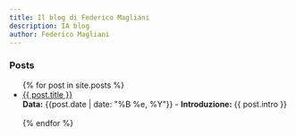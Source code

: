 ```yaml
---
title: Il blog di Federico Magliani
description: IA blog
author: Federico Magliani
---
```

<!-- Global site tag (gtag.js) - Google Analytics -->
<head>
<script async src="https://www.googletagmanager.com/gtag/js?id=G-DKE7V23TS7"></script>
<script>
  window.dataLayer = window.dataLayer || [];
  function gtag(){dataLayer.push(arguments);}
  gtag('js', new Date());

  gtag('config', 'G-DKE7V23TS7');
</script>

<script type="text/javascript">
var _iub = _iub || [];
_iub.csConfiguration = {"consentOnContinuedBrowsing":false,"perPurposeConsent":true,"enableCMP":true,"googleAdditionalConsentMode":true,"whitelabel":false,"lang":"it","siteId":2230222,"cookiePolicyId":15191098, "banner":{ "acceptButtonDisplay":true,"customizeButtonDisplay":true,"rejectButtonDisplay":true,"position":"float-bottom-center","acceptButtonColor":"#0073CE","acceptButtonCaptionColor":"white","customizeButtonColor":"#DADADA","customizeButtonCaptionColor":"#4D4D4D","rejectButtonColor":"#0073CE","rejectButtonCaptionColor":"white","textColor":"black","backgroundColor":"white" }};
</script>
<script type="text/javascript" src="//cdn.iubenda.com/cs/tcf/stub-v2.js"></script>
<script type="text/javascript" src="//cdn.iubenda.com/cs/iubenda_cs.js" charset="UTF-8" async></script>

</head>
<!--Mi chiamo Federico Magliani e sono appassionato di intelligenza artificiale. 
<br>Dopo aver ricevuto il Ph.D. in visione artificiale nel 2020, ho continuato a lavorare in questo ambito.
<br>Per maggiori info visita il mio [sito web](http://magliani.altervista.org).-->

### Posts

<ul>
  {% for post in site.posts %}
    <li>
      <a href="{{ post.url }}">{{ post.title }}</a><br> <b>Data:</b> {{post.date | date: "%B %e, %Y"}} <!--- <b>Descrizione:</b> {{ post.description }}--> - <b>Introduzione:</b> {{ post.intro }}<br><br>
    </li>
  {% endfor %}
</ul>

